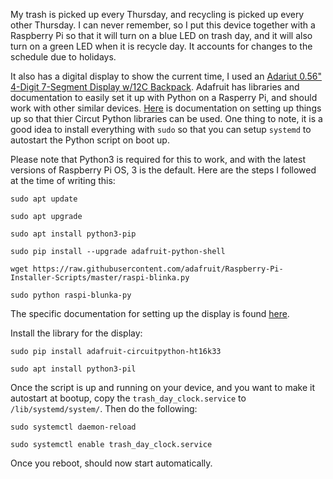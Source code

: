 My trash is picked up every Thursday, and recycling is picked up every other Thursday. I can never remember, so I put this device together with a Raspberry Pi so that it will turn on a blue LED on trash day, and it will also turn on a green LED when it is recycle day. It accounts for changes to the schedule due to holidays.

It also has a digital display to show the current time, I used an [Adariut 0.56" 4-Digit 7-Segment Display w/12C Backpack](https://www.adafruit.com/product/879). Adafruit has libraries and documentation to easily set it up with Python on a Rasperry Pi, and should work with other similar devices. [Here](https://learn.adafruit.com/circuitpython-on-raspberrypi-linux/installing-circuitpython-on-raspberry-pi) is documentation on setting up things up so that thier Circut Python libraries can be used. One thing to note, it is a good idea to install everything with `sudo` so that you can setup `systemd` to autostart the Python script on boot up.

Please note that Python3 is required for this to work, and with the latest versions of Raspberry Pi OS, 3 is the default. Here are the steps I followed at the time of writing this:

`sudo apt update`

`sudo apt upgrade`

`sudo apt install python3-pip`

`sudo pip install --upgrade adafruit-python-shell`

`wget https://raw.githubusercontent.com/adafruit/Raspberry-Pi-Installer-Scripts/master/raspi-blinka.py`

`sudo python raspi-blunka-py`

The specific documentation for setting up the display is found [here](https://learn.adafruit.com/adafruit-led-backpack/0-dot-56-seven-segment-backpack). 

Install the library for the display:

`sudo pip install adafruit-circuitpython-ht16k33`

`sudo apt install python3-pil`

Once the script is up and running on your device, and you want to make it autostart at bootup, copy the `trash_day_clock.service` to `/lib/systemd/system/`. Then do the following:

`sudo systemctl daemon-reload`

`sudo systemctl enable trash_day_clock.service`

Once you reboot, should now start automatically. 

